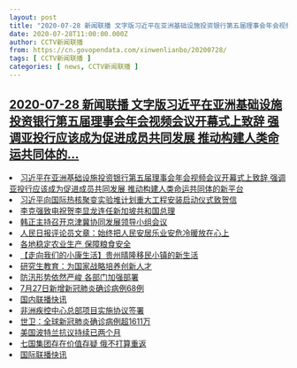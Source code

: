 ```yaml
---
layout: post
title: "2020-07-28 新闻联播 文字版习近平在亚洲基础设施投资银行第五届理事会年会视频会议开幕式上致辞 强调亚投行应该成为促进成员共同发展 推动构建人类命运共同体的..."
date: 2020-07-28T11:00:00.000Z
author: CCTV新闻联播
from: https://cn.govopendata.com/xinwenlianbo/20200728/
tags: [ CCTV新闻联播 ]
categories: [ news, CCTV新闻联播 ]
---
```

<!--1595934000000-->
[2020-07-28 新闻联播 文字版习近平在亚洲基础设施投资银行第五届理事会年会视频会议开幕式上致辞 强调亚投行应该成为促进成员共同发展 推动构建人类命运共同体的...](https://cn.govopendata.com/xinwenlianbo/20200728/)
------

<div>
<li><a target="_blank" href="https://cn.govopendata.com/xinwenlianbo/20200728/#169801">习近平在亚洲基础设施投资银行第五届理事会年会视频会议开幕式上致辞 强调亚投行应该成为促进成员共同发展 推动构建人类命运共同体的新平台</a></li><li><a target="_blank" href="https://cn.govopendata.com/xinwenlianbo/20200728/#169802">习近平向国际热核聚变实验堆计划重大工程安装启动仪式致贺信</a></li><li><a target="_blank" href="https://cn.govopendata.com/xinwenlianbo/20200728/#169803">李克强致电祝贺李显龙连任新加坡共和国总理</a></li><li><a target="_blank" href="https://cn.govopendata.com/xinwenlianbo/20200728/#169804">韩正主持召开京津冀协同发展领导小组会议</a></li><li><a target="_blank" href="https://cn.govopendata.com/xinwenlianbo/20200728/#169805">人民日报评论员文章：始终把人民安居乐业安危冷暖放在心上</a></li><li><a target="_blank" href="https://cn.govopendata.com/xinwenlianbo/20200728/#169806">各地稳定农业生产 保障粮食安全</a></li><li><a target="_blank" href="https://cn.govopendata.com/xinwenlianbo/20200728/#169807">【走向我们的小康生活】贵州晴隆移民小镇的新生活</a></li><li><a target="_blank" href="https://cn.govopendata.com/xinwenlianbo/20200728/#169808">研究生教育：为国家战略培养创新人才</a></li><li><a target="_blank" href="https://cn.govopendata.com/xinwenlianbo/20200728/#169809">防汛形势依然严峻 各部门加强部署</a></li><li><a target="_blank" href="https://cn.govopendata.com/xinwenlianbo/20200728/#169810">7月27日新增新冠肺炎确诊病例68例</a></li><li><a target="_blank" href="https://cn.govopendata.com/xinwenlianbo/20200728/#169811">国内联播快讯</a></li><li><a target="_blank" href="https://cn.govopendata.com/xinwenlianbo/20200728/#169812">非洲疾控中心总部项目实施协议签署</a></li><li><a target="_blank" href="https://cn.govopendata.com/xinwenlianbo/20200728/#169813">世卫：全球新冠肺炎确诊病例超1611万</a></li><li><a target="_blank" href="https://cn.govopendata.com/xinwenlianbo/20200728/#169814">美国波特兰抗议持续已两个月</a></li><li><a target="_blank" href="https://cn.govopendata.com/xinwenlianbo/20200728/#169815">七国集团存在价值存疑 俄不打算重返</a></li><li><a target="_blank" href="https://cn.govopendata.com/xinwenlianbo/20200728/#169816">国际联播快讯</a></li>
</div>
